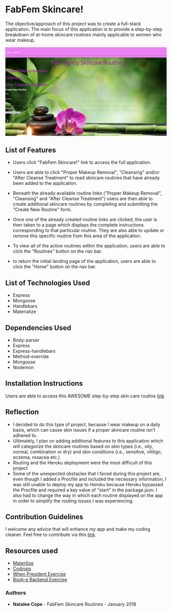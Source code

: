 # FabFem Skincare!
The objective/approach of this project was to create a full-stack application. The main focus of this application is to provide a step-by-step breakdown of at-home skincare routines mainly applicable to women who wear makeup.

![alt text](https://github.com/Ncope1/Project-2/blob/master/planning/project2-readMe-screenshot.png?raw=true "project2 screenshot")

## List of Features
* Users click "FabFem Skincare!" link to access the full application.

* Users are able to click "Proper Makeup Removal", "Cleansing" and/or "After Cleanse Treatment" to read skincare routines that have already been added to the application.

* Beneath the already available routine links ("Proper Makeup Removal", "Cleansing" and "After Cleanse Treatment") users are then able to create additional skincare routines by completing and submitting the "Create New Routine" form. 

* Once one of the already created routine links are clicked, the user is then taken to a page which displays the complete instructions corresponding to that particular routine. They are also able to update or remove this specific routine from this area of the application. 

* To view all of the active routines within the application, users are able to click the "Routines" button on the nav bar.

* to return the initial landing page of the application, users are able to click the "Home" button on the nav bar.


## List of Technologies Used
* Express
* Mongoose
* Handlebars
* Materialize

## Dependencies Used
* Body-parser
* Express
* Express-handlebars
* Method-override
* Mongoose
* Nodemon


## Installation Instructions
Users are able to access this AWESOME step-by-step skin care routine [link](https://project-2-nc.herokuapp.com/)

## Reflection
* I decided to do this type of project, because I wear makeup on a daily basis, which can cause skin issues if a proper skincare routine isn't adhered to.
* Ultimately, I plan on adding additional features to this application which will categorize the skincare routines based on skin types (i.e., oily, normal, combination or dry) and skin conditions (i.e., sensitive, vitiligo, eczema, rosacea etc.)
* Routing and the Heroku deployment were the most difficult of this project
* Some of the unexpected obstacles that I faced during this project are, even though I added a Procfile and included the necessary information, I was still unable to deploy my app to Heroku because Heroku bypassed the Procfile and required a key value of "start" in the package.json. I also had to change the way in which each routine displayed on the app in order to simplify the routing issues I was experiencing. 


## Contribution Guidelines
I welcome any advice that will enhance my app and make my coding cleaner. Feel free to contribute via this [link](https://github.com/Ncope1/Project-2).

## Resources used
* [Materilize](http://materializecss.com/navbar.html)
* [Codrops](https://tympanus.net/codrops/css_reference/background/)
* [When President Exercise](https://git.generalassemb.ly/ga-wdi-exercises/whenpresident/tree/express-mongoose-solution)
* [Book-e Backend Exercise](https://git.generalassemb.ly/ga-wdi-exercises/book-e-backend)

### Authors

* **Natalee Cope** - FabFem Skincare Routines - January 2018

